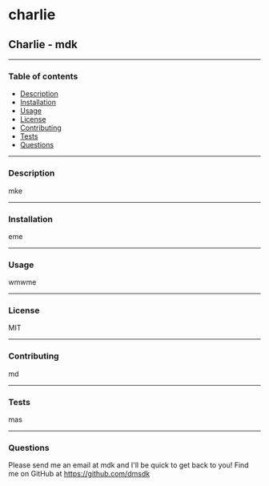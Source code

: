 # charlie
## Charlie - mdk
---
### Table of contents
* [Description](#description)
* [Installation](#installation)
* [Usage](#usage)
* [License](#license)
* [Contributing](#contributing)
* [Tests](#tests)
* [Questions](#questions)
---
### Description
mke

---
### Installation
eme

---
### Usage
wmwme

---
### License
MIT

---
### Contributing
md

---
### Tests
mas

---
### Questions
Please send me an email at mdk and I'll be quick to get back to you! Find me on GitHub at https://github.com/dmsdk

